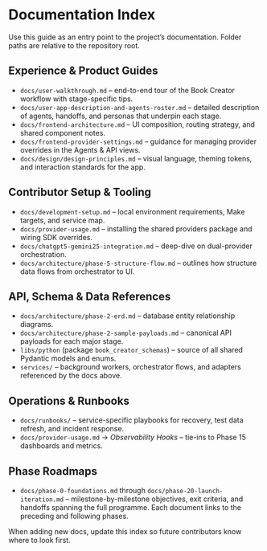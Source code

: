 # Documentation Index

Use this guide as an entry point to the project’s documentation. Folder paths are relative to the repository root.

## Experience & Product Guides
- `docs/user-walkthrough.md` – end-to-end tour of the Book Creator workflow with stage-specific tips.
- `docs/user-app-description-and-agents-roster.md` – detailed description of agents, handoffs, and personas that underpin each stage.
- `docs/frontend-architecture.md` – UI composition, routing strategy, and shared component notes.
- `docs/frontend-provider-settings.md` – guidance for managing provider overrides in the Agents & API views.
- `docs/design/design-principles.md` – visual language, theming tokens, and interaction standards for the app.

## Contributor Setup & Tooling
- `docs/development-setup.md` – local environment requirements, Make targets, and service map.
- `docs/provider-usage.md` – installing the shared providers package and wiring SDK overrides.
- `docs/chatgpt5-gemini25-integration.md` – deep-dive on dual-provider orchestration.
- `docs/architecture/phase-5-structure-flow.md` – outlines how structure data flows from orchestrator to UI.

## API, Schema & Data References
- `docs/architecture/phase-2-erd.md` – database entity relationship diagrams.
- `docs/architecture/phase-2-sample-payloads.md` – canonical API payloads for each major stage.
- `libs/python` (package `book_creator_schemas`) – source of all shared Pydantic models and enums.
- `services/` – background workers, orchestrator flows, and adapters referenced by the docs above.

## Operations & Runbooks
- `docs/runbooks/` – service-specific playbooks for recovery, test data refresh, and incident response.
- `docs/provider-usage.md` → *Observability Hooks* – tie-ins to Phase 15 dashboards and metrics.

## Phase Roadmaps
- `docs/phase-0-foundations.md` through `docs/phase-20-launch-iteration.md` – milestone-by-milestone objectives, exit criteria, and handoffs spanning the full programme. Each document links to the preceding and following phases.

When adding new docs, update this index so future contributors know where to look first.

